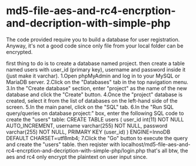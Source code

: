# md5-file-aes-and-rc4-encrption-and-decription-with-simple-php
The code provided require you to build a database for user registration.
Anyway, it's not a good code since only file from your local folder can be encrypted.

first thing to do is to create a database named project.
then create a table named users with user_id (primary key), username and password inside it (just make it varchar).
1.Open phpMyAdmin and log in to your MySQL or MariaDB server.
2.Click on the "Databases" tab in the top navigation menu.
3.In the "Create database" section, enter "project" as the name of the new database and click the "Create" button.
4.Once the "project" database is created, select it from the list of databases on the left-hand side of the screen.
5.In the main panel, click on the "SQL" tab.
6.In the "Run SQL query/queries on database project:" box, enter the following SQL code to create the "users" table:
CREATE TABLE users (
  user_id int(11) NOT NULL AUTO_INCREMENT,
  username varchar(255) NOT NULL,
  password varchar(255) NOT NULL,
  PRIMARY KEY (user_id)
) ENGINE=InnoDB DEFAULT CHARSET=utf8mb4;
7.Click the "Go" button to execute the query and create the "users" table.
then reqister with localhost/md5-file-aes-and-rc4-encrption-and-decription-with-simple-php/login.php
that's all
btw, the aes and rc4 only encrypt the plaintext on user input since.
